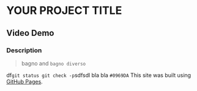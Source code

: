 # YOUR PROJECT TITLE

## Video Demo

### Description

>bagno and `bagno diverso`

df```
git status
git check -p
```sdfsdl bla bla `#0969DA`
This site was built using [GitHub Pages](https://pages.github.com/).
